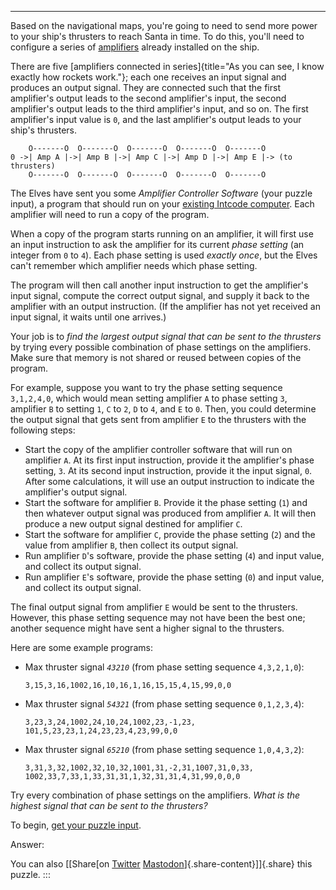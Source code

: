 ----------------------------------------

Based on the navigational maps, you\'re going to need to send more power
to your ship\'s thrusters to reach Santa in time. To do this, you\'ll
need to configure a series of
[amplifiers](https://en.wikipedia.org/wiki/Amplifier) already installed
on the ship.

There are five [amplifiers connected in
series]{title="As you can see, I know exactly how rockets work."}; each
one receives an input signal and produces an output signal. They are
connected such that the first amplifier\'s output leads to the second
amplifier\'s input, the second amplifier\'s output leads to the third
amplifier\'s input, and so on. The first amplifier\'s input value is
`0`, and the last amplifier\'s output leads to your ship\'s thrusters.

        O-------O  O-------O  O-------O  O-------O  O-------O
    0 ->| Amp A |->| Amp B |->| Amp C |->| Amp D |->| Amp E |-> (to thrusters)
        O-------O  O-------O  O-------O  O-------O  O-------O

The Elves have sent you some *Amplifier Controller Software* (your
puzzle input), a program that should run on your [existing Intcode
computer](5). Each amplifier will need to run a copy of the program.

When a copy of the program starts running on an amplifier, it will first
use an input instruction to ask the amplifier for its current *phase
setting* (an integer from `0` to `4`). Each phase setting is used
*exactly once*, but the Elves can\'t remember which amplifier needs
which phase setting.

The program will then call another input instruction to get the
amplifier\'s input signal, compute the correct output signal, and supply
it back to the amplifier with an output instruction. (If the amplifier
has not yet received an input signal, it waits until one arrives.)

Your job is to *find the largest output signal that can be sent to the
thrusters* by trying every possible combination of phase settings on the
amplifiers. Make sure that memory is not shared or reused between copies
of the program.

For example, suppose you want to try the phase setting sequence
`3,1,2,4,0`, which would mean setting amplifier `A` to phase setting
`3`, amplifier `B` to setting `1`, `C` to `2`, `D` to `4`, and `E` to
`0`. Then, you could determine the output signal that gets sent from
amplifier `E` to the thrusters with the following steps:

-   Start the copy of the amplifier controller software that will run on
    amplifier `A`. At its first input instruction, provide it the
    amplifier\'s phase setting, `3`. At its second input instruction,
    provide it the input signal, `0`. After some calculations, it will
    use an output instruction to indicate the amplifier\'s output
    signal.
-   Start the software for amplifier `B`. Provide it the phase setting
    (`1`) and then whatever output signal was produced from amplifier
    `A`. It will then produce a new output signal destined for amplifier
    `C`.
-   Start the software for amplifier `C`, provide the phase setting
    (`2`) and the value from amplifier `B`, then collect its output
    signal.
-   Run amplifier `D`\'s software, provide the phase setting (`4`) and
    input value, and collect its output signal.
-   Run amplifier `E`\'s software, provide the phase setting (`0`) and
    input value, and collect its output signal.

The final output signal from amplifier `E` would be sent to the
thrusters. However, this phase setting sequence may not have been the
best one; another sequence might have sent a higher signal to the
thrusters.

Here are some example programs:

-   Max thruster signal *`43210`* (from phase setting sequence
    `4,3,2,1,0`):

        3,15,3,16,1002,16,10,16,1,16,15,15,4,15,99,0,0

-   Max thruster signal *`54321`* (from phase setting sequence
    `0,1,2,3,4`):

        3,23,3,24,1002,24,10,24,1002,23,-1,23,
        101,5,23,23,1,24,23,23,4,23,99,0,0

-   Max thruster signal *`65210`* (from phase setting sequence
    `1,0,4,3,2`):

        3,31,3,32,1002,32,10,32,1001,31,-2,31,1007,31,0,33,
        1002,33,7,33,1,33,31,31,1,32,31,31,4,31,99,0,0,0

Try every combination of phase settings on the amplifiers. *What is the
highest signal that can be sent to the thrusters?*

To begin, [get your puzzle input](7/input).

Answer:

You can also [\[Share[on
[Twitter](https://twitter.com/intent/tweet?text=%22Amplification+Circuit%22+%2D+Day+7+%2D+Advent+of+Code+2019&url=https%3A%2F%2Fadventofcode%2Ecom%2F2019%2Fday%2F7&related=ericwastl&hashtags=AdventOfCode)
[Mastodon](javascript:void(0);)]{.share-content}\]]{.share} this puzzle.
:::
